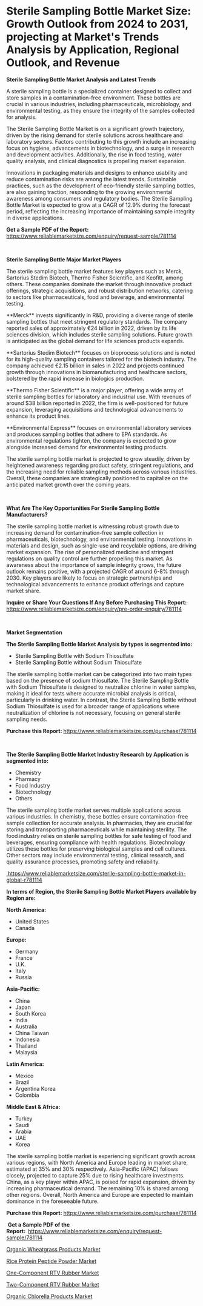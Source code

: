 <p><h1>Sterile Sampling Bottle Market Size: Growth Outlook from 2024 to 2031, projecting at Market's Trends Analysis by Application, Regional Outlook, and Revenue</h1></p><p><strong>Sterile Sampling Bottle Market Analysis and Latest Trends</strong></p>
<p><p>A sterile sampling bottle is a specialized container designed to collect and store samples in a contamination-free environment. These bottles are crucial in various industries, including pharmaceuticals, microbiology, and environmental testing, as they ensure the integrity of the samples collected for analysis.</p><p>The Sterile Sampling Bottle Market is on a significant growth trajectory, driven by the rising demand for sterile solutions across healthcare and laboratory sectors. Factors contributing to this growth include an increasing focus on hygiene, advancements in biotechnology, and a surge in research and development activities. Additionally, the rise in food testing, water quality analysis, and clinical diagnostics is propelling market expansion.</p><p>Innovations in packaging materials and designs to enhance usability and reduce contamination risks are among the latest trends. Sustainable practices, such as the development of eco-friendly sterile sampling bottles, are also gaining traction, responding to the growing environmental awareness among consumers and regulatory bodies. The Sterile Sampling Bottle Market is expected to grow at a CAGR of 12.9% during the forecast period, reflecting the increasing importance of maintaining sample integrity in diverse applications.</p></p>
<p><strong>Get a Sample PDF of the Report:&nbsp;</strong> <a href="https://www.reliablemarketsize.com/enquiry/request-sample/781114?utm_campaign=1722&utm_medium=2&utm_source=Github&utm_content=ia&utm_term=15102024&utm_id=sterile-sampling-bottle">https://www.reliablemarketsize.com/enquiry/request-sample/781114</a></p>
<p>&nbsp;</p>
<p><strong>Sterile Sampling Bottle Major Market Players</strong></p>
<p><p>The sterile sampling bottle market features key players such as Merck, Sartorius Stedim Biotech, Thermo Fisher Scientific, and Keofitt, among others. These companies dominate the market through innovative product offerings, strategic acquisitions, and robust distribution networks, catering to sectors like pharmaceuticals, food and beverage, and environmental testing.</p><p>**Merck** invests significantly in R&D, providing a diverse range of sterile sampling bottles that meet stringent regulatory standards. The company reported sales of approximately €24 billion in 2022, driven by its life sciences division, which includes sterile sampling solutions. Future growth is anticipated as the global demand for life sciences products expands.</p><p>**Sartorius Stedim Biotech** focuses on bioprocess solutions and is noted for its high-quality sampling containers tailored for the biotech industry. The company achieved €2.15 billion in sales in 2022 and projects continued growth through innovations in biomanufacturing and healthcare sectors, bolstered by the rapid increase in biologics production.</p><p>**Thermo Fisher Scientific** is a major player, offering a wide array of sterile sampling bottles for laboratory and industrial use. With revenues of around $38 billion reported in 2022, the firm is well-positioned for future expansion, leveraging acquisitions and technological advancements to enhance its product lines.</p><p>**Environmental Express** focuses on environmental laboratory services and produces sampling bottles that adhere to EPA standards. As environmental regulations tighten, the company is expected to grow alongside increased demand for environmental testing products.</p><p>The sterile sampling bottle market is projected to grow steadily, driven by heightened awareness regarding product safety, stringent regulations, and the increasing need for reliable sampling methods across various industries. Overall, these companies are strategically positioned to capitalize on the anticipated market growth over the coming years.</p></p>
<p>&nbsp;</p>
<p><strong>What Are The Key Opportunities For Sterile Sampling Bottle Manufacturers?</strong></p>
<p><p>The sterile sampling bottle market is witnessing robust growth due to increasing demand for contamination-free sample collection in pharmaceuticals, biotechnology, and environmental testing. Innovations in materials and design, such as single-use and recyclable options, are driving market expansion. The rise of personalized medicine and stringent regulations on quality control are further propelling this market. As awareness about the importance of sample integrity grows, the future outlook remains positive, with a projected CAGR of around 6-8% through 2030. Key players are likely to focus on strategic partnerships and technological advancements to enhance product offerings and capture market share.</p></p>
<p><strong>Inquire or Share Your Questions If Any Before Purchasing This Report:</strong> <a href="https://www.reliablemarketsize.com/enquiry/pre-order-enquiry/781114?utm_campaign=1722&utm_medium=2&utm_source=Github&utm_content=ia&utm_term=15102024&utm_id=sterile-sampling-bottle">https://www.reliablemarketsize.com/enquiry/pre-order-enquiry/781114</a></p>
<p>&nbsp;</p>
<p><strong>Market Segmentation</strong></p>
<p><strong>The Sterile Sampling Bottle Market Analysis by types is segmented into:</strong></p>
<p><ul><li>Sterile Sampling Bottle with Sodium Thiosulfate</li><li>Sterile Sampling Bottle without Sodium Thiosulfate</li></ul></p>
<p><p>The sterile sampling bottle market can be categorized into two main types based on the presence of sodium thiosulfate. The Sterile Sampling Bottle with Sodium Thiosulfate is designed to neutralize chlorine in water samples, making it ideal for tests where accurate microbial analysis is critical, particularly in drinking water. In contrast, the Sterile Sampling Bottle without Sodium Thiosulfate is used for a broader range of applications where neutralization of chlorine is not necessary, focusing on general sterile sampling needs.</p></p>
<p><strong>Purchase this Report:&nbsp;</strong><a href="https://www.reliablemarketsize.com/purchase/781114?utm_campaign=1722&utm_medium=2&utm_source=Github&utm_content=ia&utm_term=15102024&utm_id=sterile-sampling-bottle">https://www.reliablemarketsize.com/purchase/781114</a></p>
<p>&nbsp;</p>
<p><strong>The Sterile Sampling Bottle Market Industry Research by Application is segmented into:</strong></p>
<p><ul><li>Chemistry</li><li>Pharmacy</li><li>Food Industry</li><li>Biotechnology</li><li>Others</li></ul></p>
<p><p>The sterile sampling bottle market serves multiple applications across various industries. In chemistry, these bottles ensure contamination-free sample collection for accurate analysis. In pharmacies, they are crucial for storing and transporting pharmaceuticals while maintaining sterility. The food industry relies on sterile sampling bottles for safe testing of food and beverages, ensuring compliance with health regulations. Biotechnology utilizes these bottles for preserving biological samples and cell cultures. Other sectors may include environmental testing, clinical research, and quality assurance processes, promoting safety and reliability.</p></p>
<p><a href="https://www.reliablemarketsize.com/sterile-sampling-bottle-market-in-global-r781114?utm_campaign=1722&utm_medium=2&utm_source=Github&utm_content=ia&utm_term=15102024&utm_id=sterile-sampling-bottle">&nbsp;https://www.reliablemarketsize.com/sterile-sampling-bottle-market-in-global-r781114</a></p>
<p><strong>In terms of Region, the Sterile Sampling Bottle Market Players available by Region are:</strong></p>
<p>
    <p> <strong> North America: </strong>
        <ul>
            <li>United States</li>
            <li>Canada</li>
        </ul>
        </p> 
    <p> <strong> Europe: </strong>
        <ul>
            <li>Germany</li>
            <li>France</li>
            <li>U.K.</li>
            <li>Italy</li>
            <li>Russia</li>
        </ul>
        </p> 
    <p> <strong> Asia-Pacific: </strong>
        <ul>
            <li>China</li>
            <li>Japan</li>
            <li>South Korea</li>
            <li>India</li>
            <li>Australia</li>
            <li>China Taiwan</li>
            <li>Indonesia</li>
            <li>Thailand</li>
            <li>Malaysia</li>
        </ul>
        </p> 
    <p> <strong> Latin America: </strong>
        <ul>
            <li>Mexico</li>
            <li>Brazil</li>
            <li>Argentina Korea</li>
            <li>Colombia</li>
        </ul>
        </p> 
    <p> <strong> Middle East & Africa: </strong>
        <ul>
            <li>Turkey</li>
            <li>Saudi</li>
            <li>Arabia</li>
            <li>UAE</li>
            <li>Korea</li>
        </ul>
    </p>
    </p>
<p><p>The sterile sampling bottle market is experiencing significant growth across various regions, with North America and Europe leading in market share, estimated at 35% and 30% respectively. Asia-Pacific (APAC) follows closely, projected to capture 25% due to rising healthcare investments. China, as a key player within APAC, is poised for rapid expansion, driven by increasing pharmaceutical demand. The remaining 10% is shared among other regions. Overall, North America and Europe are expected to maintain dominance in the foreseeable future.</p></p>
<p><strong>Purchase this Report: </strong><a href="https://www.reliablemarketsize.com/purchase/781114?utm_campaign=1722&utm_medium=2&utm_source=Github&utm_content=ia&utm_term=15102024&utm_id=sterile-sampling-bottle">https://www.reliablemarketsize.com/purchase/781114</a></p>
<p>&nbsp;<strong>Get a Sample PDF of the Report:&nbsp;&nbsp;</strong><a href="https://www.reliablemarketsize.com/enquiry/request-sample/781114?utm_campaign=1722&utm_medium=2&utm_source=Github&utm_content=ia&utm_term=15102024&utm_id=sterile-sampling-bottle">https://www.reliablemarketsize.com/enquiry/request-sample/781114</a></p>
<p><strong></strong></p>
<p><p><a href="https://www.linkedin.com/pulse/organic-wheatgrass-products-market-size-growth-trends-statistics-ejfjf?utm_campaign=1722&utm_medium=2&utm_source=Github&utm_content=ia&utm_term=15102024&utm_id=sterile-sampling-bottle">Organic Wheatgrass Products Market</a></p><p><a href="https://www.linkedin.com/pulse/global-rice-protein-peptide-powder-market-opportunities-challenges2024-qpkgf?utm_campaign=1722&utm_medium=2&utm_source=Github&utm_content=ia&utm_term=15102024&utm_id=sterile-sampling-bottle">Rice Protein Peptide Powder Market</a></p><p><a href="https://www.linkedin.com/pulse/investing-one-component-rtv-rubber-market-trends-leading-products-oeywf?utm_campaign=1722&utm_medium=2&utm_source=Github&utm_content=ia&utm_term=15102024&utm_id=sterile-sampling-bottle">One-Component RTV Rubber Market</a></p><p><a href="https://www.linkedin.com/pulse/two-component-rtv-rubber-market-dynamics-application-types-emerging-hhnlf?utm_campaign=1722&utm_medium=2&utm_source=Github&utm_content=ia&utm_term=15102024&utm_id=sterile-sampling-bottle">Two-Component RTV Rubber Market</a></p><p><a href="https://www.linkedin.com/pulse/organic-chlorella-products-market-consolidation-impact-structure-wlcwf?utm_campaign=1722&utm_medium=2&utm_source=Github&utm_content=ia&utm_term=15102024&utm_id=sterile-sampling-bottle">Organic Chlorella Products Market</a></p></p>